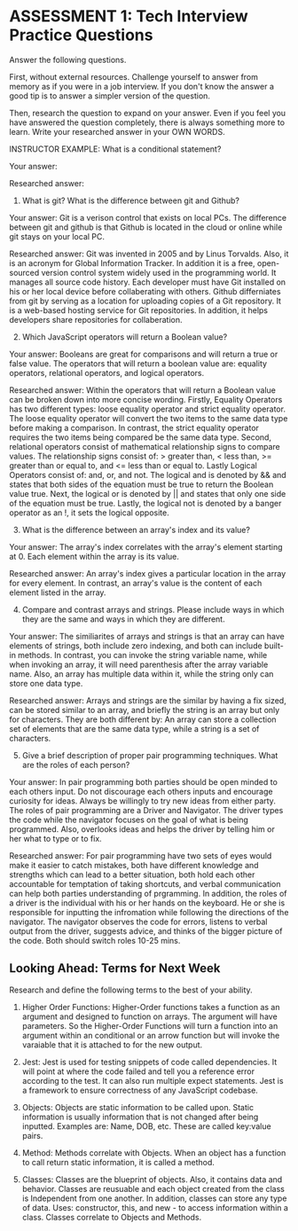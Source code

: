 # ASSESSMENT 1: Tech Interview Practice Questions

Answer the following questions.

First, without external resources. Challenge yourself to answer from memory as if you were in a job interview. If you don't know the answer a good tip is to answer a simpler version of the question.

Then, research the question to expand on your answer. Even if you feel you have answered the question completely, there is always something more to learn. Write your researched answer in your OWN WORDS.

INSTRUCTOR EXAMPLE: What is a conditional statement?

Your answer:

Researched answer:

1. What is git? What is the difference between git and Github?

Your answer: Git is a verison control that exists on local PCs. The difference between git and github is that Github is located in the cloud or online while git stays on your local PC. 

Researched answer: Git was invented in 2005 and by Linus Torvalds. Also, it is an acronym for Global Information Tracker. In addition it is a free, open-sourced version control system widely used in the programming world. It manages all source code history. Each developer must have Git installed on his or her local device before collaberating with others. Github differniates from git by serving as a location for uploading copies of a Git repository. It is a web-based hosting service for Git repositories. In addition, it helps developers share repositories for collaberation.

2. Which JavaScript operators will return a Boolean value?

Your answer: Booleans are great for comparisons and will return a true or false value. The operators that will return a boolean value are: equality operators, relational operators, and logical operators.

Researched answer: Within the operators that will return a Boolean value can be broken down into more concise wording. Firstly, Equality Operators has two different types: loose equality operator and strict equality operator. The loose equality operator will convert the two items to the same data type before making a comparison. In contrast, the strict equality operator requires the two items being compared be the same data type. Second, relational operators consist of mathematical relationship signs to compare values. The relationship signs consist of: > greater than, < less than, >= greater than or equal to, and <= less than or equal to. Lastly Logical Operators consist of: and, or, and not. The logical and is denoted by && and states that both sides of the equation must be true to return the Boolean value true. Next, the logical or is denoted by || and states that only one side of the equation must be true. Lastly, the logical not is denoted by a banger operator as an !, it sets the logical opposite.

3. What is the difference between an array's index and its value?

Your answer: The array's index correlates with the array's element starting at 0. Each element within the array is its value.

Researched answer: An array's index gives a particular location in the array for every element. In contrast, an array's value is the content of each element listed in the array.

4. Compare and contrast arrays and strings. Please include ways in which they are the same and ways in which they are different.

Your answer: The similiarites of arrays and strings is that an array can have elements of strings, both include zero indexing, and both can include built-in methods. In contrast, you can invoke the string variable name, while when invoking an array, it will need parenthesis after the array variable name. Also, an array has multiple data within it, while the string only can store one data type. 

Researched answer: Arrays and strings are the similar by having a fix sized, can be stored similar to an array, and briefly the string is an array but only for characters. They are both different by: An array can store a collection set of elements that are the same data type, while a string is a set of characters.

5. Give a brief description of proper pair programming techniques. What are the roles of each person?

Your answer: In pair programming both parties should be open minded to each others input. Do not discourage each others inputs and encourage curiosity for ideas. Always be willingly to try new ideas from either party. The roles of pair programming are a Driver and Navigator. The driver types the code while the navigator focuses on the goal of what is being programmed. Also, overlooks ideas and helps the driver by telling him or her what to type or to fix.

Researched answer: For pair programming have two sets of eyes would make it easier to catch mistakes, both have different knowledge and strengths which can lead to a better situation, both hold each other accountable for temptation of taking shortcuts, and verbal communication can help both parties understanding of prgramming. In addition, the roles of a driver is the individual with his or her hands on the keyboard. He or she is responsible for inputting the infromation while following the directions of the navigator. The navigator observes the code for errors, listens to verbal output from the driver, suggests advice, and thinks of the bigger picture of the code. Both should switch roles 10-25 mins.

## Looking Ahead: Terms for Next Week

Research and define the following terms to the best of your ability.

1. Higher Order Functions: Higher-Order functions takes a function as an argument and designed to function on arrays. The argument will have parameters. So the Higher-Order Functions will turn a function into an argument within an conditional or an arrow function but will invoke the varaiable that it is attached to for the new output. 

2. Jest: Jest is used for testing snippets of code called dependencies. It will point at where the code failed and tell you a reference error according to the test. It can also run multiple expect statements. Jest is a framework to ensure correctness of any JavaScript codebase.

3. Objects: Objects are static information to be called upon. Static information is usually information that is not changed after being inputted. Examples are: Name, DOB, etc. These are called key:value pairs. 

4. Method: Methods correlate with Objects. When an object has a function to call return static information, it is called a method. 

5. Classes: Classes are the blueprint of objects. Also, it contains data and behavior. Classes are reusuable and each object created from the class is Independent from one another. In addition, classes can store any type of data. Uses: constructor, this, and new - to access information within a class. Classes correlate to Objects and Methods. 
